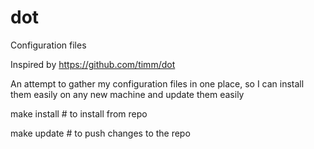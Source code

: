 # dot
Configuration files

Inspired by https://github.com/timm/dot

An attempt to gather my configuration files in one place, so I can
install them easily on any new machine and update them easily

make install # to install from repo

make update # to push changes to the repo

